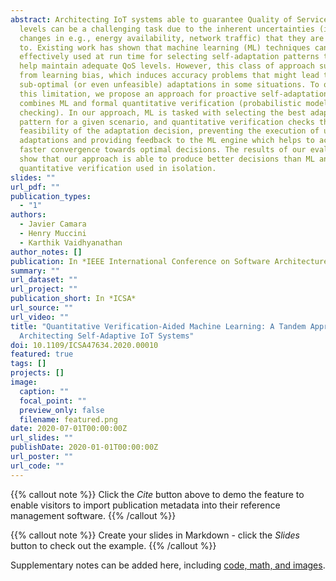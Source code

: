 ```yaml
---
abstract: Architecting IoT systems able to guarantee Quality of Service (QoS)
  levels can be a challenging task due to the inherent uncertainties (induced by
  changes in e.g., energy availability, network traffic) that they are subject
  to. Existing work has shown that machine learning (ML) techniques can be
  effectively used at run time for selecting self-adaptation patterns that can
  help maintain adequate QoS levels. However, this class of approach suffers
  from learning bias, which induces accuracy problems that might lead to
  sub-optimal (or even unfeasible) adaptations in some situations. To overcome
  this limitation, we propose an approach for proactive self-adaptation which
  combines ML and formal quantitative verification (probabilistic model
  checking). In our approach, ML is tasked with selecting the best adaptation
  pattern for a given scenario, and quantitative verification checks the
  feasibility of the adaptation decision, preventing the execution of unfeasible
  adaptations and providing feedback to the ML engine which helps to achieve
  faster convergence towards optimal decisions. The results of our evaluation
  show that our approach is able to produce better decisions than ML and
  quantitative verification used in isolation.
slides: ""
url_pdf: ""
publication_types:
  - "1"
authors:
  - Javier Camara
  - Henry Muccini
  - Karthik Vaidhyanathan
author_notes: []
publication: In *IEEE International Conference on Software Architecture (ICSA) 2020*
summary: ""
url_dataset: ""
url_project: ""
publication_short: In *ICSA*
url_source: ""
url_video: ""
title: "Quantitative Verification-Aided Machine Learning: A Tandem Approach for
  Architecting Self-Adaptive IoT Systems"
doi: 10.1109/ICSA47634.2020.00010
featured: true
tags: []
projects: []
image:
  caption: ""
  focal_point: ""
  preview_only: false
  filename: featured.png
date: 2020-07-01T00:00:00Z
url_slides: ""
publishDate: 2020-01-01T00:00:00Z
url_poster: ""
url_code: ""
---
```


{{% callout note %}}
Click the *Cite* button above to demo the feature to enable visitors to import publication metadata into their reference management software.
{{% /callout %}}

{{% callout note %}}
Create your slides in Markdown - click the *Slides* button to check out the example.
{{% /callout %}}

Supplementary notes can be added here, including [code, math, and images](https://wowchemy.com/docs/writing-markdown-latex/).
